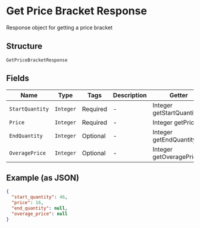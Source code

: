 
# Get Price Bracket Response

Response object for getting a price bracket

## Structure

`GetPriceBracketResponse`

## Fields

| Name | Type | Tags | Description | Getter | Setter |
|  --- | --- | --- | --- | --- | --- |
| `StartQuantity` | `Integer` | Required | - | Integer getStartQuantity() | setStartQuantity(Integer startQuantity) |
| `Price` | `Integer` | Required | - | Integer getPrice() | setPrice(Integer price) |
| `EndQuantity` | `Integer` | Optional | - | Integer getEndQuantity() | setEndQuantity(Integer endQuantity) |
| `OveragePrice` | `Integer` | Optional | - | Integer getOveragePrice() | setOveragePrice(Integer overagePrice) |

## Example (as JSON)

```json
{
  "start_quantity": 46,
  "price": 16,
  "end_quantity": null,
  "overage_price": null
}
```


